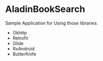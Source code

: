 # AladinBookSearch
Sample Application for Using those libraries.

- Okhttp
- Retrofit
- Glide
- RxAndroid
- ButterKnife

